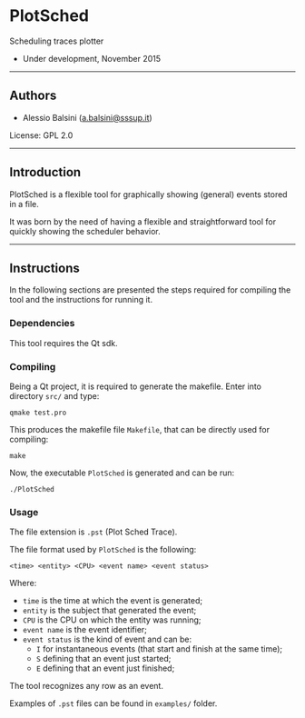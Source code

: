 # PlotSched

Scheduling traces plotter

* Under development, November 2015

----
## Authors

* Alessio Balsini (a.balsini@sssup.it)

License: GPL 2.0

----
## Introduction

PlotSched is a flexible tool for graphically showing (general) events stored in a file.

It was born by the need of having a flexible and straightforward tool for quickly showing the scheduler behavior.

----

## Instructions

In the following sections are presented the steps required for compiling the tool and the instructions for running it.

### Dependencies

This tool requires the Qt sdk.

### Compiling

Being a Qt project, it is required to generate the makefile.
Enter into directory `src/` and type:

```
qmake test.pro
```

This produces the makefile file `Makefile`, that can be directly used for compiling:

```
make
```

Now, the executable `PlotSched` is generated and can be run:

```
./PlotSched
```

### Usage

The file extension is `.pst` (Plot Sched Trace).

The file format used by `PlotSched` is the following:

```
<time> <entity> <CPU> <event name> <event status>
```

Where:
* `time` is the time at which the event is generated;
* `entity` is the subject that generated the event;
* `CPU` is the CPU on which the entity was running;
* `event name` is the event identifier;
* `event status` is the kind of event and can be:
  * `I` for instantaneous events (that start and finish at the same time);
  * `S` defining that an event just started;
  * `E` defining that an event just finished;


The tool recognizes any row as an event.

Examples of `.pst` files can be found in `examples/` folder.
